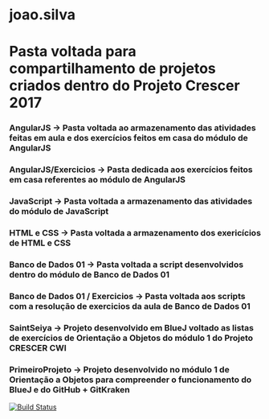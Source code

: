 # joao.silva
# Pasta voltada para compartilhamento de projetos criados dentro do Projeto Crescer 2017

### AngularJS -> Pasta voltada ao armazenamento das atividades feitas em aula e dos exercícios feitos em casa do módulo de AngularJS
### AngularJS/Exercicios -> Pasta dedicada aos exercícios feitos em casa referentes ao módulo de AngularJS

### JavaScript -> Pasta voltada a armazenamento das atividades do módulo de JavaScript

### HTML e CSS -> Pasta voltada a armazenamento dos exericícios de HTML e CSS

### Banco de Dados 01 -> Pasta voltada a script desenvolvidos dentro do módulo de Banco de Dados 01
### Banco de Dados 01 / Exercicios -> Pasta voltada aos scripts com a resolução de exercicios da aula de Banco de Dados 01

### SaintSeiya -> Projeto desenvolvido em BlueJ voltado as listas de exercícios de Orientação a Objetos do módulo 1 do Projeto CRESCER CWI

### PrimeiroProjeto -> Projeto desenvolvido no módulo 1 de Orientação a Objetos para compreender o funcionamento do BlueJ e do GitHub + GitKraken
[![Build Status](https://travis-ci.org/cwi-crescer-2017-1/joao.silva.svg?branch=master)](https://travis-ci.org/cwi-crescer-2017-1/joao.silva)






